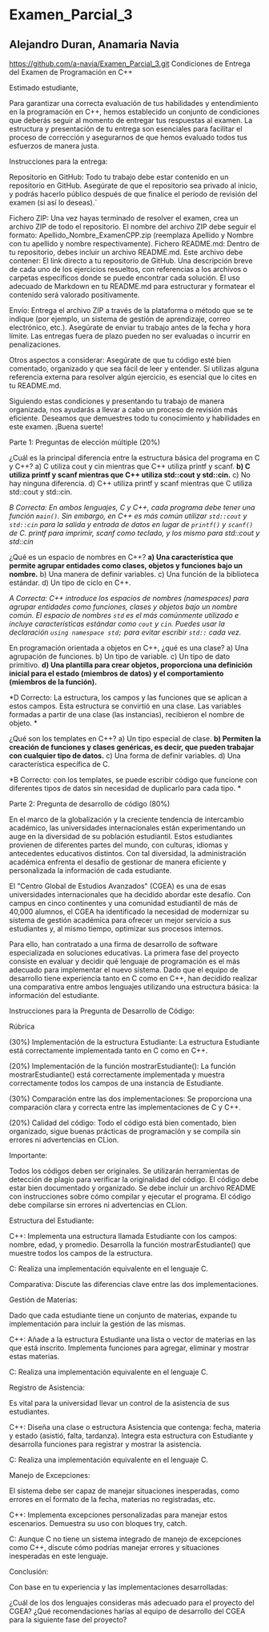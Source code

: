 # Examen_Parcial_3
## Alejandro Duran, Anamaria Navia
https://github.com/a-navia/Examen_Parcial_3.git
Condiciones de Entrega del Examen de Programación en C++

Estimado estudiante,

Para garantizar una correcta evaluación de tus habilidades y entendimiento en la programación en C++, hemos establecido un conjunto de condiciones que deberás seguir al momento de entregar tus respuestas al examen. La estructura y presentación de tu entrega son esenciales para facilitar el proceso de corrección y asegurarnos de que hemos evaluado todos tus esfuerzos de manera justa.

Instrucciones para la entrega:

Repositorio en GitHub:
        Todo tu trabajo debe estar contenido en un repositorio en GitHub.
        Asegúrate de que el repositorio sea privado al inicio, y podrás hacerlo público después de que finalice el período de revisión del examen (si así lo deseas).`

Fichero ZIP:
        Una vez hayas terminado de resolver el examen, crea un archivo ZIP de todo el repositorio.
        El nombre del archivo ZIP debe seguir el formato: Apellido_Nombre_ExamenCPP.zip (reemplaza Apellido y Nombre con tu apellido y nombre respectivamente).
Fichero README.md:
        Dentro de tu repositorio, debes incluir un archivo README.md.
        Este archivo debe contener:
            El link directo a tu repositorio de GitHub.
            Una descripción breve de cada uno de los ejercicios resueltos, con referencias a los archivos o carpetas específicos donde se puede encontrar cada solución.
        El uso adecuado de Markdown en tu README.md para estructurar y formatear el contenido será valorado positivamente.

Envío:
        Entrega el archivo ZIP a través de la plataforma o método que se te indique (por ejemplo, un sistema de gestión de aprendizaje, correo electrónico, etc.).
        Asegúrate de enviar tu trabajo antes de la fecha y hora límite. Las entregas fuera de plazo pueden no ser evaluadas o incurrir en penalizaciones.

Otros aspectos a considerar:
        Asegúrate de que tu código esté bien comentado, organizado y que sea fácil de leer y entender.
        Si utilizas alguna referencia externa para resolver algún ejercicio, es esencial que lo cites en tu README.md.

Siguiendo estas condiciones y presentando tu trabajo de manera organizada, nos ayudarás a llevar a cabo un proceso de revisión más eficiente. Deseamos que demuestres todo tu conocimiento y habilidades en este examen. ¡Buena suerte!



Parte 1: Preguntas de elección múltiple (20%)

¿Cuál es la principal diferencia entre la estructura básica del programa en C y C++?
        a) C utiliza cout y cin mientras que C++ utiliza printf y scanf.
        **b) C utiliza printf y scanf mientras que C++ utiliza std::cout y std::cin.**
        c) No hay ninguna diferencia.
        d) C++ utiliza printf y scanf mientras que C utiliza std::cout y std::cin.
        
*B Correcta: En ambos lenguajes, C y C++, cada programa debe tener una función `main()`. Sin embargo, en C++ es más común utilizar `std::cout` y `std::cin` para la salida y entrada de datos en lugar de `printf()` y `scanf()` de C. printf para imprimir, scanf como teclado, y los mismo para std::cout y std::cin*

¿Qué es un espacio de nombres en C++?
        **a) Una característica que permite agrupar entidades como clases, objetos y funciones bajo un nombre.**
        b) Una manera de definir variables.
        c) Una función de la biblioteca estándar.
        d) Un tipo de ciclo en C++.
        
*A Correcta: C++ introduce los espacios de nombres (namespaces) para agrupar entidades como funciones, clases y objetos bajo un nombre común. El espacio de nombres `std` es el más comúnmente utilizado e incluye características estándar como `cout` y `cin`. Puedes usar la declaración `using namespace std;` para evitar escribir `std::` cada vez.*

En programación orientada a objetos en C++, ¿qué es una clase?
        a) Una agrupación de funciones.
        b) Un tipo de variable.
        c) Un tipo de dato primitivo.
        **d) Una plantilla para crear objetos, proporciona una definición inicial para el estado (miembros de datos) y el comportamiento (miembros de la función).**

*D Correcto: La estructura, los campos y las funciones que se aplican a estos campos. Esta estructura se convirtió en una clase. Las variables formadas a partir de una clase (las instancias), recibieron el nombre de objeto. *

¿Qué son los templates en C++?
        a) Un tipo especial de clase.
       **b) Permiten la creación de funciones y clases genéricas, es decir, que pueden trabajar con cualquier tipo de datos.**
        c) Una forma de definir variables.
        d) Una característica específica de C.

*B Correcto: con los templates, se puede escribir código que funcione con diferentes tipos de datos sin necesidad de duplicarlo para cada tipo. *


Parte 2: Pregunta de desarrollo de código (80%)

En el marco de la globalización y la creciente tendencia de intercambio académico, las universidades internacionales están experimentando un auge en la diversidad de su población estudiantil. Estos estudiantes provienen de diferentes partes del mundo, con culturas, idiomas y antecedentes educativos distintos. Con tal diversidad, la administración académica enfrenta el desafío de gestionar de manera eficiente y personalizada la información de cada estudiante.

El "Centro Global de Estudios Avanzados" (CGEA) es una de esas universidades internacionales que ha decidido abordar este desafío. Con campus en cinco continentes y una comunidad estudiantil de más de 40,000 alumnos, el CGEA ha identificado la necesidad de modernizar su sistema de gestión académica para ofrecer un mejor servicio a sus estudiantes y, al mismo tiempo, optimizar sus procesos internos.

Para ello, han contratado a una firma de desarrollo de software especializada en soluciones educativas. La primera fase del proyecto consiste en evaluar y decidir qué lenguaje de programación es el más adecuado para implementar el nuevo sistema. Dado que el equipo de desarrollo tiene experiencia tanto en C como en C++, han decidido realizar una comparativa entre ambos lenguajes utilizando una estructura básica: la información del estudiante.

Instrucciones para la Pregunta de Desarrollo de Código:


Rúbrica

(30%) Implementación de la estructura Estudiante:
        La estructura Estudiante está correctamente implementada tanto en C como en C++.

(20%) Implementación de la función mostrarEstudiante():
        La función mostrarEstudiante() está correctamente implementada y muestra correctamente todos los campos de una instancia de Estudiante.

(30%) Comparación entre las dos implementaciones:
        Se proporciona una comparación clara y correcta entre las implementaciones de C y C++.

(20%) Calidad del código:
        Todo el código está bien comentado, bien organizado, sigue buenas prácticas de programación y se compila sin errores ni advertencias en CLion.

Importante:

Todos los códigos deben ser originales. Se utilizarán herramientas de detección de plagio para verificar la originalidad del código.
    El código debe estar bien documentado y organizado.
    Se debe incluir un archivo README con instrucciones sobre cómo compilar y ejecutar el programa.
    El código debe compilarse sin errores ni advertencias en CLion.

Estructura del Estudiante:

C++:
        Implementa una estructura llamada Estudiante con los campos: nombre, edad, y promedio.
        Desarrolla la función mostrarEstudiante() que muestre todos los campos de la estructura.

C:
        Realiza una implementación equivalente en el lenguaje C.

Comparativa:
        Discute las diferencias clave entre las dos implementaciones.

Gestión de Materias:

Dado que cada estudiante tiene un conjunto de materias, expande tu implementación para incluir la gestión de las mismas.

C++:
        Añade a la estructura Estudiante una lista o vector de materias en las que está inscrito.
        Implementa funciones para agregar, eliminar y mostrar estas materias.

C:
        Realiza una implementación equivalente en el lenguaje C.

Registro de Asistencia:

Es vital para la universidad llevar un control de la asistencia de sus estudiantes.

C++:
        Diseña una clase o estructura Asistencia que contenga: fecha, materia y estado (asistió, falta, tardanza).
        Integra esta estructura con Estudiante y desarrolla funciones para registrar y mostrar la asistencia.

C:
        Realiza una implementación equivalente en el lenguaje C.

Manejo de Excepciones:

El sistema debe ser capaz de manejar situaciones inesperadas, como errores en el formato de la fecha, materias no registradas, etc.

C++:
        Implementa excepciones personalizadas para manejar estos escenarios.
        Demuestra su uso con bloques try, catch.

C:
        Aunque C no tiene un sistema integrado de manejo de excepciones como C++, discute cómo podrías manejar errores y situaciones inesperadas en este lenguaje.

Conclusión:

Con base en tu experiencia y las implementaciones desarrolladas:

¿Cuál de los dos lenguajes consideras más adecuado para el proyecto del CGEA?
    ¿Qué recomendaciones harías al equipo de desarrollo del CGEA para la siguiente fase del proyecto?
